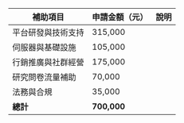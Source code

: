 | 補助項目 | 申請金額（元） | 說明 |
| --- | --- | --- |
| 平台研發與技術支持 | 315,000 ||
| 伺服器與基礎設施 | 105,000 ||
| 行銷推廣與社群經營 | 175,000 ||
| 研究問卷流量補助 | 70,000 ||
| 法務與合規 | 35,000 ||
| **總計** | **700,000** ||